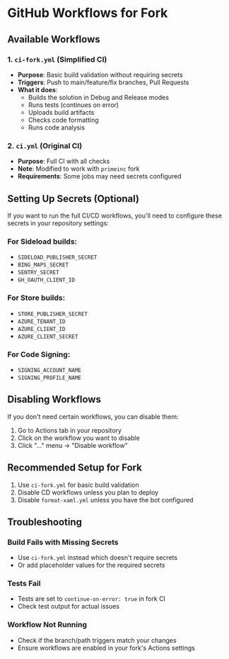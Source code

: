 # GitHub Workflows for Fork

## Available Workflows

### 1. `ci-fork.yml` (Simplified CI)
- **Purpose**: Basic build validation without requiring secrets
- **Triggers**: Push to main/feature/fix branches, Pull Requests
- **What it does**:
  - Builds the solution in Debug and Release modes
  - Runs tests (continues on error)
  - Uploads build artifacts
  - Checks code formatting
  - Runs code analysis

### 2. `ci.yml` (Original CI)
- **Purpose**: Full CI with all checks
- **Note**: Modified to work with `primeinc` fork
- **Requirements**: Some jobs may need secrets configured

## Setting Up Secrets (Optional)

If you want to run the full CI/CD workflows, you'll need to configure these secrets in your repository settings:

### For Sideload builds:
- `SIDELOAD_PUBLISHER_SECRET`
- `BING_MAPS_SECRET`
- `SENTRY_SECRET`
- `GH_OAUTH_CLIENT_ID`

### For Store builds:
- `STORE_PUBLISHER_SECRET`
- `AZURE_TENANT_ID`
- `AZURE_CLIENT_ID`
- `AZURE_CLIENT_SECRET`

### For Code Signing:
- `SIGNING_ACCOUNT_NAME`
- `SIGNING_PROFILE_NAME`

## Disabling Workflows

If you don't need certain workflows, you can disable them:

1. Go to Actions tab in your repository
2. Click on the workflow you want to disable
3. Click "..." menu → "Disable workflow"

## Recommended Setup for Fork

1. Use `ci-fork.yml` for basic build validation
2. Disable CD workflows unless you plan to deploy
3. Disable `format-xaml.yml` unless you have the bot configured

## Troubleshooting

### Build Fails with Missing Secrets
- Use `ci-fork.yml` instead which doesn't require secrets
- Or add placeholder values for the required secrets

### Tests Fail
- Tests are set to `continue-on-error: true` in fork CI
- Check test output for actual issues

### Workflow Not Running
- Check if the branch/path triggers match your changes
- Ensure workflows are enabled in your fork's Actions settings
